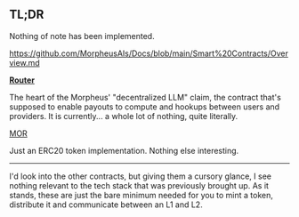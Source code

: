 ## __TL;DR__
Nothing of note has been implemented. 

https://github.com/MorpheusAIs/Docs/blob/main/Smart%20Contracts/Overview.md

[__Router__](https://github.com/MorpheusAIs/Morpheus/blob/c3012007db93f10d8d345b0f3f935598c12c21f4/contract_library/contracts/Router.sol)

The heart of the Morpheus' "decentralized LLM" claim, the contract that's supposed to enable payouts to compute and hookups between users and providers. It is currently... a whole lot of nothing, quite literally.

[MOR](https://github.com/MorpheusAIs/SmartContracts/blob/main/contracts/MOR.sol)

Just an ERC20 token implementation. Nothing else interesting.

-------

I'd look into the other contracts, but giving them a cursory glance, I see nothing relevant to the tech stack that was previously brought up. As it stands, these are just the bare minimum needed for you to mint a token, distribute it and communicate between an L1 and L2.

